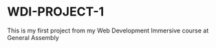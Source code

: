 # WDI-PROJECT-1
This is my first project from my Web Development Immersive course at General Assembly
